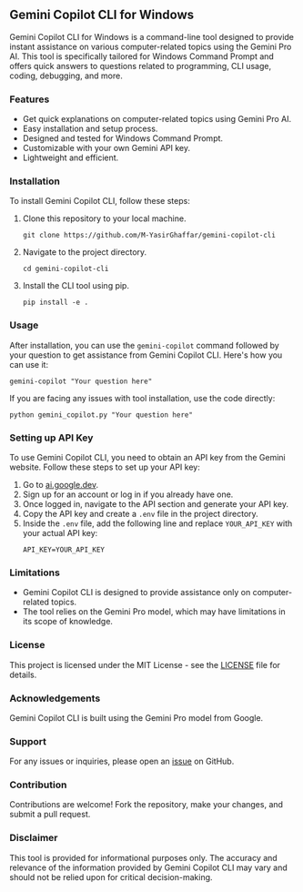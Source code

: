 ## Gemini Copilot CLI for Windows

Gemini Copilot CLI for Windows is a command-line tool designed to provide instant assistance on various computer-related topics using the Gemini Pro AI. This tool is specifically tailored for Windows Command Prompt and offers quick answers to questions related to programming, CLI usage, coding, debugging, and more.

### Features

- Get quick explanations on computer-related topics using Gemini Pro AI.
- Easy installation and setup process.
- Designed and tested for Windows Command Prompt.
- Customizable with your own Gemini API key.
- Lightweight and efficient.

### Installation

To install Gemini Copilot CLI, follow these steps:

1. Clone this repository to your local machine.
   ```
   git clone https://github.com/M-YasirGhaffar/gemini-copilot-cli
   ```

2. Navigate to the project directory.
   ```
   cd gemini-copilot-cli
   ```

3. Install the CLI tool using pip.
   ```
   pip install -e .
   ```

### Usage

After installation, you can use the `gemini-copilot` command followed by your question to get assistance from Gemini Copilot CLI. Here's how you can use it:

```
gemini-copilot "Your question here"
```

If you are facing any issues with tool installation, use the code directly:

```
python gemini_copilot.py "Your question here"
```

### Setting up API Key

To use Gemini Copilot CLI, you need to obtain an API key from the Gemini website. Follow these steps to set up your API key:

1. Go to [ai.google.dev](https://ai.google.dev/tutorials/python_quickstart).
2. Sign up for an account or log in if you already have one.
3. Once logged in, navigate to the API section and generate your API key.
4. Copy the API key and create a `.env` file in the project directory.
5. Inside the `.env` file, add the following line and replace `YOUR_API_KEY` with your actual API key:
   ```
   API_KEY=YOUR_API_KEY
   ```

### Limitations

- Gemini Copilot CLI is designed to provide assistance only on computer-related topics.
- The tool relies on the Gemini Pro model, which may have limitations in its scope of knowledge.

### License

This project is licensed under the MIT License - see the [LICENSE](LICENSE) file for details.

### Acknowledgements

Gemini Copilot CLI is built using the Gemini Pro model from Google.

### Support

For any issues or inquiries, please open an [issue](https://github.com/your_username/gemini-copilot-cli/issues) on GitHub.

### Contribution

Contributions are welcome! Fork the repository, make your changes, and submit a pull request.

### Disclaimer

This tool is provided for informational purposes only. The accuracy and relevance of the information provided by Gemini Copilot CLI may vary and should not be relied upon for critical decision-making.
